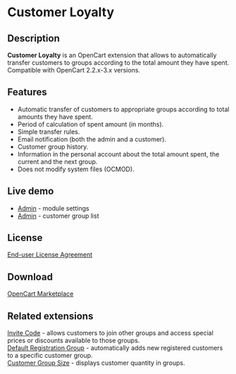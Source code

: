 # Customer Loyalty

## Description
**Customer Loyalty** is an OpenCart extension that allows to automatically transfer customers to groups according to the total amount they have spent.  
Compatible with OpenCart 2.2.x-3.x versions.

## Features
* Automatic transfer of customers to appropriate groups according to total amounts they have spent.
* Period of calculation of spent amount (in months).
* Simple transfer rules.
* Email notification (both the admin and a customer).
* Customer group history.
* Information in the personal account about the total amount spent, the current and the next group.
* Does not modify system files (OCMOD).

## Live demo
* [Admin](http://ocmod.freevar.com/oc3020/a/admin/index.php?route=extension/module/customer_loyalty) - module settings
* [Admin](http://ocmod.freevar.com/oc3020/a/admin/index.php?route=customer/customer_group) - customer group list

## License
[End-user License Agreement](https://raw.githubusercontent.com/ocmod-space/ocmod-customer-loyalty/main/EULA.txt)

## Download
[OpenCart Marketplace](https://www.opencart.com/index.php?route=marketplace/extension/info&extension_id=42646)

## Related extensions
[Invite Code](https://www.opencart.com/index.php?route=marketplace/extension/info&extension_id=42632) - allows customers to join other groups and access special prices or discounts available to those groups.  
[Default Registration Group](https://www.opencart.com/index.php?route=marketplace/extension/info&extension_id=42480) - automatically adds new registered customers to a specific customer group.  
[Customer Group Size](https://www.opencart.com/index.php?route=marketplace/extension/info&extension_id=42642) - displays customer quantity in groups.  
